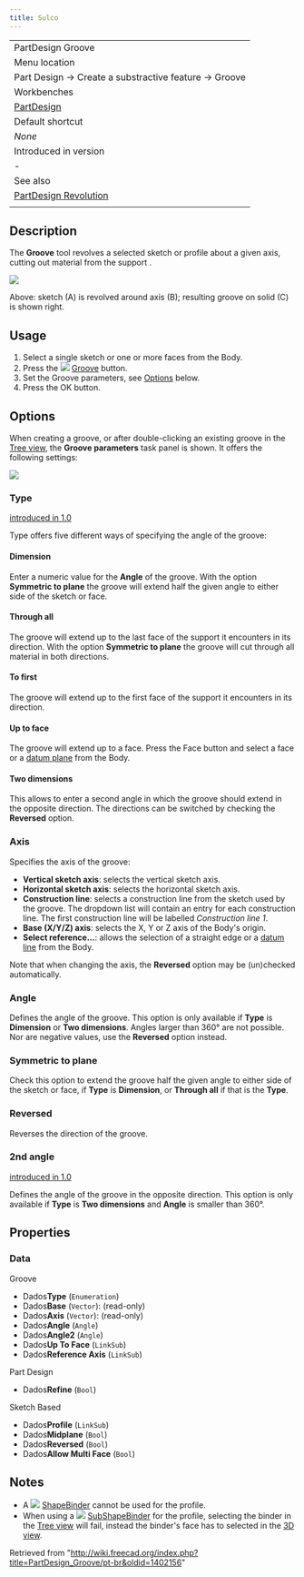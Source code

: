 ```yaml
---
title: Sulco
---
```

|  |
| --- |
| PartDesign Groove |
| Menu location |
| Part Design → Create a substractive feature → Groove |
| Workbenches |
| [PartDesign](/PartDesign_Workbench "PartDesign Workbench") |
| Default shortcut |
| *None* |
| Introduced in version |
| - |
| See also |
| [PartDesign Revolution](/PartDesign_Revolution "PartDesign Revolution") |
|  |

## Description

The **Groove** tool revolves a selected sketch or profile about a given axis, cutting out material from the support .

![](/images/PartDesign_Groove_example.svg)

Above: sketch (A) is revolved around axis (B); resulting groove on solid (C) is shown right.

## Usage

1. Select a single sketch or one or more faces from the Body.
2. Press the ![](/images/PartDesign_Groove.svg) [Groove](/PartDesign_Groove "PartDesign Groove") button.
3. Set the Groove parameters, see [Options](#Options) below.
4. Press the OK button.

## Options

When creating a groove, or after double-clicking an existing groove in the [Tree view](/Tree_view "Tree view"), the **Groove parameters** task panel is shown. It offers the following settings:

![](/images/Partdesign_groove_parameters.png)

### Type

[introduced in 1.0](/Release_notes_1.0 "Release notes 1.0")

Type offers five different ways of specifying the angle of the groove:

#### Dimension

Enter a numeric value for the **Angle** of the groove. With the option **Symmetric to plane** the groove will extend half the given angle to either side of the sketch or face.

#### Through all

The groove will extend up to the last face of the support it encounters in its direction. With the option **Symmetric to plane** the groove will cut through all material in both directions.

#### To first

The groove will extend up to the first face of the support it encounters in its direction.

#### Up to face

The groove will extend up to a face. Press the Face button and select a face or a [datum plane](/PartDesign_Plane "PartDesign Plane") from the Body.

#### Two dimensions

This allows to enter a second angle in which the groove should extend in the opposite direction. The directions can be switched by checking the **Reversed** option.

### Axis

Specifies the axis of the groove:

* **Vertical sketch axis**: selects the vertical sketch axis.
* **Horizontal sketch axis**: selects the horizontal sketch axis.
* **Construction line**: selects a construction line from the sketch used by the groove. The dropdown list will contain an entry for each construction line. The first construction line will be labelled *Construction line 1*.
* **Base (X/Y/Z) axis**: selects the X, Y or Z axis of the Body's origin.
* **Select reference...**: allows the selection of a straight edge or a [datum line](/PartDesign_Line "PartDesign Line") from the Body.

Note that when changing the axis, the **Reversed** option may be (un)checked automatically.

### Angle

Defines the angle of the groove. This option is only available if **Type** is **Dimension** or **Two dimensions**. Angles larger than 360° are not possible. Nor are negative values, use the **Reversed** option instead.

### Symmetric to plane

Check this option to extend the groove half the given angle to either side of the sketch or face, if **Type** is **Dimension**, or **Through all** if that is the **Type**.

### Reversed

Reverses the direction of the groove.

### 2nd angle

[introduced in 1.0](/Release_notes_1.0 "Release notes 1.0")

Defines the angle of the groove in the opposite direction. This option is only available if **Type** is **Two dimensions** and **Angle** is smaller than 360°.

## Properties

### Data

Groove

* Dados**Type** (`Enumeration`)
* Dados**Base** (`Vector`): (read-only)
* Dados**Axis** (`Vector`): (read-only)
* Dados**Angle** (`Angle`)
* Dados**Angle2** (`Angle`)
* Dados**Up To Face** (`LinkSub`)
* Dados**Reference Axis** (`LinkSub`)

Part Design

* Dados**Refine** (`Bool`)

Sketch Based

* Dados**Profile** (`LinkSub`)
* Dados**Midplane** (`Bool`)
* Dados**Reversed** (`Bool`)
* Dados**Allow Multi Face** (`Bool`)

## Notes

* A ![](/images/PartDesign_ShapeBinder.svg) [ShapeBinder](/PartDesign_ShapeBinder "PartDesign ShapeBinder") cannot be used for the profile.
* When using a ![](/images/PartDesign_SubShapeBinder.svg) [SubShapeBinder](/PartDesign_SubShapeBinder "PartDesign SubShapeBinder") for the profile, selecting the binder in the [Tree view](/Tree_view "Tree view") will fail, instead the binder's face has to selected in the [3D view](/3D_view "3D view").

Retrieved from "<http://wiki.freecad.org/index.php?title=PartDesign_Groove/pt-br&oldid=1402156>"